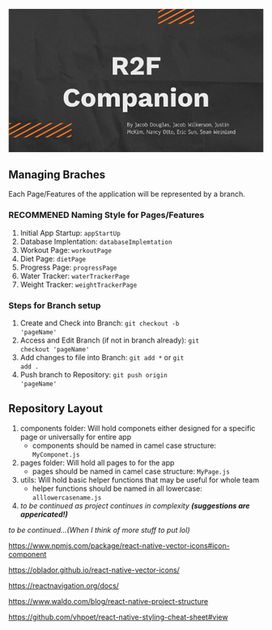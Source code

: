 ![R2F](R2F.png)


## Managing Braches
Each Page/Features of the application will be represented by a branch.

### RECOMMENED Naming Style for Pages/Features
1. Initial App Startup: <code>appStartUp</code>
2. Database Implentation: <code>databaseImplemtation</code>
3. Workout Page: <code>workoutPage</code>
4. Diet Page: <code>dietPage</code>
5. Progress Page: <code>progressPage</code>
6. Water Tracker: <code>waterTrackerPage</code>
7. Weight Tracker: <code>weightTrackerPage</code>

### Steps for Branch setup
1. Create and Check into Branch: <code>git checkout -b 'pageName'</code> 
2. Access and Edit Branch (if not in branch already): <code>git checkout 'pageName' </code>
3. Add changes to file into Branch: <code>git add *</code> or <code>git add .</code>
4. Push branch to Repository: <code>git push origin 'pageName'</code>

## Repository Layout
1. components folder: Will hold componets either designed for a specific page or universally for entire app
    - components should be named in camel case structure: <code>MyComponet.js</code>
2. pages folder: Will hold all pages to for the app
   - pages should be named in camel case structure: <code>MyPage.js</code>
3. utils: Will hold basic helper functions that may be useful for whole team
   - helper functions should be named in all lowercase: <code>alllowercasename.js</code>
4. *to be continued as project continues in complexity **(suggestions are appericated!)*** 

*to be continued...(When I think of more stuff to put lol)*

https://www.npmjs.com/package/react-native-vector-icons#icon-component

https://oblador.github.io/react-native-vector-icons/

https://reactnavigation.org/docs/

https://www.waldo.com/blog/react-native-project-structure

https://github.com/vhpoet/react-native-styling-cheat-sheet#view